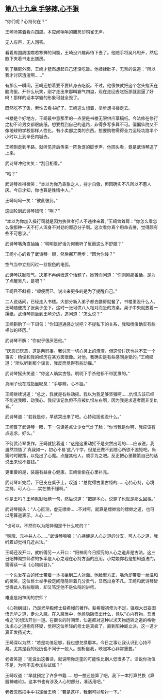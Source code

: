 ## [第八十九章 手够辣,心不狠](https://www.xxbiquge.com/11_11207/5463512.html)


  “你们呢？心持何在？”

  王崎冷笑着看向四周。本应闹哄哄的膳房却鸦雀无声。

  无人应声，无人回答。

  看着周围周围噤若寒蝉的同窗，王崎没兴趣再待下去了。他随手将吴凡甩开，然后腋下夹着书走出膳房。

  到了膳房外面，王崎才猛然想起自己还没吃饭。他揉揉肚子，无奈的说道：“所以我才讨厌渣渣啊……”

  有那么一瞬间，王崎还想着要不要转身去吃饭。不过，他很快就把这个念头掐灭在脑海里。开什么玩笑，刚才走出来那叫霸气四溢，现在走回去吃饭那就逗逼了好吗！那样的话本学霸的形象可就全毁了。

  既然吃不了饭，索性去看书好了。王崎这么想着，举步想书楼走去。

  书楼是个好地方，王崎最中意那里的一点便是书楼无限供应草稿纸。今法修在修行之初不论男女都很废纸。想要找到自己的道路，非得多写多算不可。偏偏仙院又不像地球的学校那样人性化，有小卖部之类的东西。想要购物需得全力运轻功跑半个小时以上到辛岳内城去。

  王崎刚走到半路，就听见背后传来一阵急促的脚步声。他回头看，竟是武诗琴追了上来。

  武诗琴冲他笑笑：“刮目相看。”

  “哈？”

  武诗琴难得微笑：“本以为你乃乖张之人，持才自傲，但因确实不凡所以不惹人厌。今日才知，你也算是性情中人。”

  王崎呵呵一笑：“彼此彼此。”

  这回轮到武诗琴错愕：“啊？”

  “本以为你加入操行司就是因为执律者打人不违律来着。”王崎耸耸肩：“你怎么看怎么像那种一天不打人浑身不对劲的爆恐分子啊。这次看你真个用命去拼，觉得颇有些不可思议。”

  武诗琴嘴角直抽抽：“明明是好话为何我听了反而这么不舒服？”

  王崎小心的看了武诗琴一眼，然后挪开两步：“因为你贱？”

  空气当中立刻闪过一丝银色的电弧。

  武诗琴扶额叹气，决定不再纠缠这个话题了。她转而问道：“你刚刚那番话，是为了点醒吴凡，是吧？”

  王崎目不斜视：“顺便而已。说出来更多的是为了提醒自己。”

  二人说话间，已经走入书楼。大部分新入弟子都去膳房就餐了，书楼里没什么人。王崎随便找了张桌子坐下。这时一张可供八人相对而坐的方桌，桌子中央就放着一摞纸。武诗琴则坐到王崎旁边，追问道：“怎么说？”

  王崎斟酌了一下词句：“你知道通感之说吧？不提私下的关系，我和杨俊确实有些相似的经历。”

  武诗琴不解：“你似乎很厌恶他。”

  “厌恶归厌恶，这是两码事。我讨厌一切心灵上的渣渣，但这份讨厌也抹不去一个事实：杨俊和我的经历在某方面很像。对他，我确实是有些感同身受的。”王崎叹道：“所以听到那个谣言，我反而觉得有些动摇。”

  武诗琴摇头笑道：“你这人确实古怪。明明下手杀他都不带犹豫的。”

  真阐子也在戒指里叹息：“手够辣，心不狠。”

  王崎继续说道：“总之，我就是有些动摇。我以为我足够坚强啊……仇恨应该已经不能迷我眼，动我心。我应该记仇但不应被仇恨左右啊，因为我是求道者而非复仇者。”

  武诗琴道：“若我是你，早该哭出来了吧。心持动摇也没什么。”

  王崎瞥了武诗琴一眼，下一句话差点让少女气炸了肺：“你当我是你啊，我应该有点追求，好么。”

  不待武诗琴发作，王崎就接着道：“这是这重动摇不是突然出现的……应该说，我虽然领悟了‘真我如一，初心不易’这八个字，但是还做不到随心所欲不逾矩吧。尚需时时鞭策，以免出了心魔。点醒其他人，顺手为之吧。反正把心里鞭策自己的话说出来也不要钱。”

  更重要的是，装逼有益身心健康。王崎偷偷在心里补充。

  武诗琴听完后，下巴支在桌子上，叹道：“总觉得古里古怪的……心持心持，心境之持。可人心……实在搞不懂啊。”

  你是王吗？王崎默默吐槽一句，然后说道：“把握本心，说穿了也就是那么回事。”

  武诗琴摇头：“人心叵测，虚无缥缈……不对啊，就算是缥缈宫的缥缈之道，也可以用算道表示。人心……”

  “也可以，不然你以为阳神阁是干什么吃的？”

  “魂魄、元神并人心……”武诗琴喃喃：“心持便是人心之道的分支，可人心之道，我听着却觉得几近古法。”

  王崎还没开口，就听得另一人开口：“阳神阁今日探究的人心之道非是古法。这三日阳神阁宗师讲的多半是人心之理在心持方面的应用。小姑娘你若是想知道法门，需得读一读《心物纲目》。”

  一个头发花白的修士带着一本书坐到二人对面。他脸型方正，嘴角却带着一丝温和的微笑。这位修士举手投足间隐隐带着几分贵气，显然出身不凡。王崎和武诗琴皆觉得此人有些眼熟，却又笃定他不是仙院的讲师。

  难道是阳神阁的宗师？

  《心物纲目》，乃是光华殿修士斐希幔的著作。斐希幔初修为不足，强观大日妄图悟光华之道，走火入魔。在入魔当中，他竟隐隐悟出什么，竟以“心内有物，吾当格之”的想法开创一道。在很长的时间里，仙道都对这种以求天物运转之道的格物法求心之道抱有怀疑，觉得这位年轻的修士是真疯了。直到阳神阁立派，这一道才真正发扬光大。

  王崎深以为然：“若是功值足够，我也想兑换那本。今日之事让我认识到心持不易。尤其是我的经历也不同于一般人。剖析自我，映照本心非常重要。”

  老者笑道：“能说出这番话，就说明你走歪的可能性比别人低很多了。话说你功值不足，为何不去参加些试炼？”

  王崎叹道：“早就预定了许多书籍……想一想还是算了吧，我下一本打算兑换《算器神魂论》。这本书也有涉及人心的部分，凑活用吧。”

  老者忽然把手中书递给王崎：“若是这样，我倒可以帮衬一下。”
